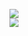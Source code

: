 [![](https://img.shields.io/badge/Made%20With-Github%20Spray-lightgrey.svg?style=for-the-badge&logo=github)](https://github.com/Annihil/github-spray#15710)  
[![](https://i.imgur.com/2DrTn0Z.gif)](https://github.com/Annihil/github-spray)